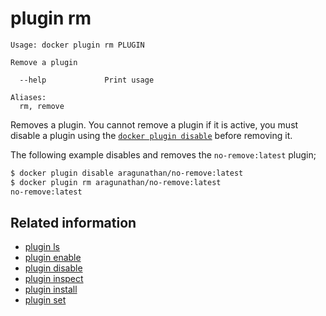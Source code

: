 <!--[metadata]>
+++
title = "plugin rm"
description = "the plugin rm command description and usage"
keywords = ["plugin, rm"]
[menu.main]
parent = "smn_cli"
+++
<![end-metadata]-->

# plugin rm

    Usage: docker plugin rm PLUGIN

    Remove a plugin

      --help             Print usage

    Aliases:
      rm, remove

Removes a plugin. You cannot remove a plugin if it is active, you must disable
a plugin using the [`docker plugin disable`](plugin_disable.md) before removing
it.

The following example disables and removes the `no-remove:latest` plugin;

```bash
$ docker plugin disable aragunathan/no-remove:latest
$ docker plugin rm aragunathan/no-remove:latest
no-remove:latest
```

## Related information

* [plugin ls](plugin_ls.md)
* [plugin enable](plugin_enable.md)
* [plugin disable](plugin_disable.md)
* [plugin inspect](plugin_inspect.md)
* [plugin install](plugin_install.md)
* [plugin set](plugin_set.md)
